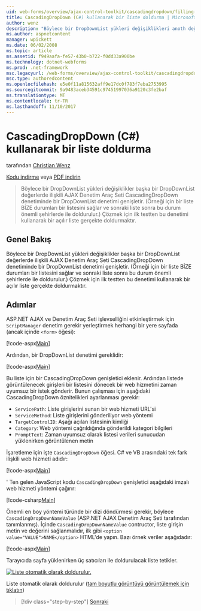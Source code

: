 ```yaml
---
uid: web-forms/overview/ajax-control-toolkit/cascadingdropdown/filling-a-list-using-cascadingdropdown-cs
title: CascadingDropDown (C#) kullanarak bir liste doldurma | Microsoft Docs
author: wenz
description: "Böylece bir DropDownList yükleri değişiklikleri anoth değerleri ilişkili AJAX Denetim Araç Seti CascadingDropDown denetiminde bir DropDownList denetimi genişletir..."
ms.author: aspnetcontent
manager: wpickett
ms.date: 06/02/2008
ms.topic: article
ms.assetid: f949aafa-fe57-43b0-b722-f0dd33a900be
ms.technology: dotnet-webforms
ms.prod: .net-framework
msc.legacyurl: /web-forms/overview/ajax-control-toolkit/cascadingdropdown/filling-a-list-using-cascadingdropdown-cs
msc.type: authoredcontent
ms.openlocfilehash: e5e0f11a815632aff9e17dc0f783f7eba2753995
ms.sourcegitcommit: 9a9483aceb34591c97451997036a9120c3fe2baf
ms.translationtype: MT
ms.contentlocale: tr-TR
ms.lasthandoff: 11/10/2017
---
```

<a name="filling-a-list-using-cascadingdropdown-c"></a>CascadingDropDown (C#) kullanarak bir liste doldurma
====================
tarafından [Christian Wenz](https://github.com/wenz)

[Kodu indirme](http://download.microsoft.com/download/9/0/7/907760b1-2c60-4f81-aeb6-ca416a573b0d/cascadingdropdown0.cs.zip) veya [PDF indirin](http://download.microsoft.com/download/2/d/c/2dc10e34-6983-41d4-9c08-f78f5387d32b/cascadingdropdown0CS.pdf)

> Böylece bir DropDownList yükleri değişiklikler başka bir DropDownList değerlerde ilişkili AJAX Denetim Araç Seti CascadingDropDown denetiminde bir DropDownList denetimi genişletir. (Örneği için bir liste BİZE durumları bir listesini sağlar ve sonraki liste sonra bu durum önemli şehirlerde ile doldurulur.) Çözmek için ilk testten bu denetimi kullanarak bir açılır liste gerçekte doldurmaktır.


## <a name="overview"></a>Genel Bakış

Böylece bir DropDownList yükleri değişiklikler başka bir DropDownList değerlerde ilişkili AJAX Denetim Araç Seti CascadingDropDown denetiminde bir DropDownList denetimi genişletir. (Örneği için bir liste BİZE durumları bir listesini sağlar ve sonraki liste sonra bu durum önemli şehirlerde ile doldurulur.) Çözmek için ilk testten bu denetimi kullanarak bir açılır liste gerçekte doldurmaktır.

## <a name="steps"></a>Adımlar

ASP.NET AJAX ve Denetim Araç Seti işlevselliğini etkinleştirmek için `ScriptManager` denetim gerekir yerleştirmek herhangi bir yere sayfada (ancak içinde `<form>` öğesi):

[!code-aspx[Main](filling-a-list-using-cascadingdropdown-cs/samples/sample1.aspx)]

Ardından, bir DropDownList denetimi gereklidir:

[!code-aspx[Main](filling-a-list-using-cascadingdropdown-cs/samples/sample2.aspx)]

Bu liste için bir CascadingDropDown genişletici eklenir. Ardından listede görüntülenecek girişleri bir listesini dönecek bir web hizmetini zaman uyumsuz bir istek gönderir. Bunun çalışması için aşağıdaki CascadingDropDown öznitelikleri ayarlanması gerekir:

- `ServicePath`: Liste girişlerini sunan bir web hizmeti URL'si
- `ServiceMethod`: Liste girişlerini gönderiliyor web yöntemi
- `TargetControlID`: Aşağı açılan listesinin kimliği
- `Category`: Web yöntemi çağrıldığında gönderildi kategori bilgileri
- `PromptText`: Zaman uyumsuz olarak listesi verileri sunucudan yüklenirken görüntülenen metin

İşaretleme için işte `CascadingDropDown` öğesi. C# ve VB arasındaki tek fark ilişkili web hizmeti adıdır:

[!code-aspx[Main](filling-a-list-using-cascadingdropdown-cs/samples/sample3.aspx)]

' Ten gelen JavaScript kodu `CascadingDropDown` genişletici aşağıdaki imzalı web hizmeti yöntemi çağırır:

[!code-csharp[Main](filling-a-list-using-cascadingdropdown-cs/samples/sample4.cs)]

Önemli en boy yöntemi türünde bir dizi döndürmesi gerekir, böylece `CascadingDropDownNameValue` (ASP.NET AJAX Denetim Araç Seti tarafından tanımlanmış). İçinde `CascadingDropDownNameValue` contructor, liste girişin metin ve değerini sağlanmalıdır, ilk gibi `<option value="VALUE">NAME</option>` HTML'de yapın. Bazı örnek veriler aşağıdadır:

[!code-aspx[Main](filling-a-list-using-cascadingdropdown-cs/samples/sample5.aspx)]

Tarayıcıda sayfa yüklenirken üç satıcıları ile doldurulacak liste tetikler.


[![Liste otomatik olarak doldurulur.](filling-a-list-using-cascadingdropdown-cs/_static/image2.png)](filling-a-list-using-cascadingdropdown-cs/_static/image1.png)

Liste otomatik olarak doldurulur ([tam boyutlu görüntüyü görüntülemek için tıklatın](filling-a-list-using-cascadingdropdown-cs/_static/image3.png))

>[!div class="step-by-step"]
[Sonraki](using-cascadingdropdown-with-a-database-cs.md)
